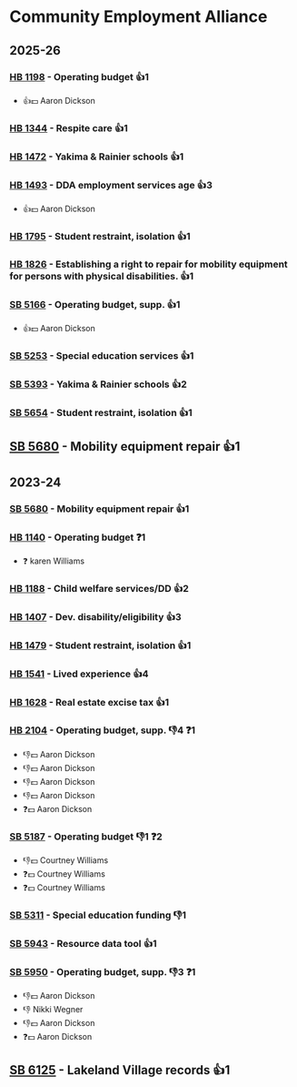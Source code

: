 # Community Employment Alliance
## 2025-26

### [HB 1198](/bill/2025-26/hb/1198/) - Operating budget 👍1  
* 👍💵 Aaron Dickson

### [HB 1344](/bill/2025-26/hb/1344/) - Respite care 👍1  

### [HB 1472](/bill/2025-26/hb/1472/) - Yakima & Rainier schools 👍1  

### [HB 1493](/bill/2025-26/hb/1493/) - DDA employment services age 👍3  
* 👍💵 Aaron Dickson

### [HB 1795](/bill/2025-26/hb/1795/) - Student restraint, isolation 👍1  

### [HB 1826](/bill/2025-26/hb/1826/) - Establishing a right to repair for mobility equipment for persons with physical disabilities. 👍1  

### [SB 5166](/bill/2025-26/sb/5166/) - Operating budget, supp. 👍1  
* 👍💵 Aaron Dickson

### [SB 5253](/bill/2025-26/sb/5253/) - Special education services 👍1  

### [SB 5393](/bill/2025-26/sb/5393/) - Yakima & Rainier schools 👍2  

### [SB 5654](/bill/2025-26/sb/5654/) - Student restraint, isolation 👍1  

## [SB 5680](/bill/2025-26/sb/5680/) - Mobility equipment repair 👍1  

## 2023-24

### [SB 5680](/bill/2023-24/sb/5680/) - Mobility equipment repair 👍1  

### [HB 1140](/bill/2023-24/hb/1140/) - Operating budget   ❓1
* ❓ karen Williams

### [HB 1188](/bill/2023-24/hb/1188/) - Child welfare services/DD 👍2  

### [HB 1407](/bill/2023-24/hb/1407/) - Dev. disability/eligibility 👍3  

### [HB 1479](/bill/2023-24/hb/1479/) - Student restraint, isolation 👍1  

### [HB 1541](/bill/2023-24/hb/1541/) - Lived experience 👍4  

### [HB 1628](/bill/2023-24/hb/1628/) - Real estate excise tax 👍1  

### [HB 2104](/bill/2023-24/hb/2104/) - Operating budget, supp.  👎4 ❓1
* 👎💵 Aaron Dickson
* 👎💵 Aaron Dickson
* 👎💵 Aaron Dickson
* 👎💵 Aaron Dickson
* ❓💵 Aaron Dickson

### [SB 5187](/bill/2023-24/sb/5187/) - Operating budget  👎1 ❓2
* 👎💵 Courtney Williams
* ❓💵 Courtney Williams
* ❓💵 Courtney Williams

### [SB 5311](/bill/2023-24/sb/5311/) - Special education funding  👎1 

### [SB 5943](/bill/2023-24/sb/5943/) - Resource data tool 👍1  

### [SB 5950](/bill/2023-24/sb/5950/) - Operating budget, supp.  👎3 ❓1
* 👎💵 Aaron Dickson
* 👎 Nikki Wegner
* 👎💵 Aaron Dickson
* ❓💵 Aaron Dickson

## [SB 6125](/bill/2023-24/sb/6125/) - Lakeland Village records 👍1  
